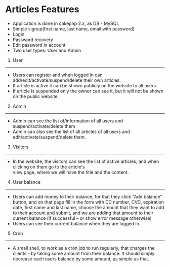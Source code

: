 Articles Features
=================
- Application is done in cakephp 2.x, as DB - MySQL
- Simple signup(first name, last name, email with password)
- Login
- Password recovery
- Edit password in account
- Two user types: User and Admin

1) User
-------
- Users can register and when logged in can add/edit/activate/suspend/delete their own articles.
- If article is active it can be shown publicly on the website to all users.
- If article is suspended only the owner can see it, but it will not be shown on the public website.

2) Admin
---------
- Admin can see the list of/information of all users and suspend/activate/delete them
- Admin can also see the list of all articles of all users and edit/activate/suspend/delete them.

3) Visitors
------------
- In the website, the visitors can see the list of active articles, and when clicking  on them go to  the article's  
view page, where we will have the title and the content.

4) User balance
-----------------
- Users can add money to their balance, for that they click "Add balance" button, and on that page fill in the 
form with CC number, CVC, expiration date, first name and last name, choose the amount that they want to 
add to their account and submit, and we are adding that  amount to their current balance (if successful  –  or 
show error message otherwise)
- Users can see their current balance when they are logged in.

5) Cron
--------
- A small shell, to work as a cron job to run regularly, that charges the clients - by taking some amount from 
their balance. It should simply decrease each users balance by some amount, as simple as that.

